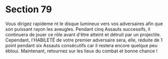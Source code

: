 # Section 79

Vous dirigez rapideme nt le disque lumineux vers vos adversaires
afin que son puissant rayon les aveugles. Pendant cinq Assauts
successifs, il continuera de jouer ce rôle avant d'être atteint et
détruit par un projectile. Cependant,  l'HABlLETÉ  de votre
premier adversaire sera, elle, réduite de 1 point pendant  six
Assauts consécutifs car il restera encore quelque peu ébloui.
Maintenant, retournez sur les lieux du combat et bonne chance !